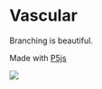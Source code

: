 # Vascular

Branching is beautiful.

Made with [P5js](https://p5js.org/)

![](https://i.imgur.com/CLhY8JZ.png)
